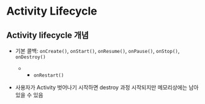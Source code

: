 # Activity Lifecycle

## Activity lifecycle 개념
- 기본 콜백: `onCreate()`, `onStart()`, `onResume()`, `onPause()`, `onStop()`, `onDestroy()`
  - + `onRestart()`
  
- 사용자가 Activity 벗어나기 시작하면 destroy 과정 시작되지만 메모리상에는 남아 있을 수 있음
